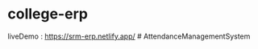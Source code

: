 # college-erp
liveDemo : https://srm-erp.netlify.app/
#   A t t e n d a n c e M a n a g e m e n t S y s t e m  
 
